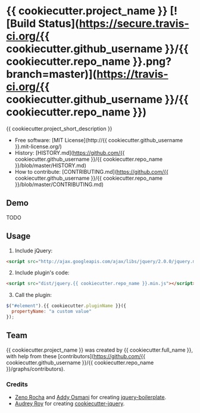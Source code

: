 # {{ cookiecutter.project_name }} [![Build Status](https://secure.travis-ci.org/{{ cookiecutter.github_username }}/{{ cookiecutter.repo_name }}.png?branch=master)](https://travis-ci.org/{{ cookiecutter.github_username }}/{{ cookiecutter.repo_name }})

{{ cookiecutter.project_short_description }}

* Free software: [MIT License](http://{{ cookiecutter.github_username }}.mit-license.org/)
* History: [HISTORY.md](https://github.com/{{ cookiecutter.github_username }}/{{ cookiecutter.repo_name }}/blob/master/HISTORY.md)
* How to contribute: [CONTRIBUTING.md](https://github.com/{{ cookiecutter.github_username }}/{{ cookiecutter.repo_name }}/blob/master/CONTRIBUTING.md)

## Demo

TODO

## Usage

1. Include jQuery:

  ```html
  <script src="http://ajax.googleapis.com/ajax/libs/jquery/2.0.0/jquery.min.js"></script>
  ```

2. Include plugin's code:

  ```html
  <script src="dist/jquery.{{ cookiecutter.repo_name }}.min.js"></script>
  ```

3. Call the plugin:

  ```javascript
  $("#element").{{ cookiecutter.pluginName }}({
    propertyName: "a custom value"
  });
  ```

## Team

{{ cookiecutter.project_name }} was created by {{ cookiecutter.full_name }}, with help from these [contributors](https://github.com/{{ cookiecutter.github_username }}/{{ cookiecutter.repo_name }}/graphs/contributors).

### Credits

* [Zeno Rocha](http://zenorocha.com) and [Addy Osmani](http://addyosmani.com) for creating [jquery-boilerplate](https://github.com/jquery-boilerplate/jquery-boilerplate).
* [Audrey Roy](http://www.audreymroy.com) for creating [cookiecutter-jquery](https://github.com/audreyr/cookiecutter-jquery).

